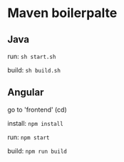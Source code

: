 # Maven boilerpalte

## Java
run: `sh start.sh`

build: `sh build.sh`


## Angular
go to 'frontend' (cd)

install: `npm install`

run: `npm start`

build: `npm run build`
